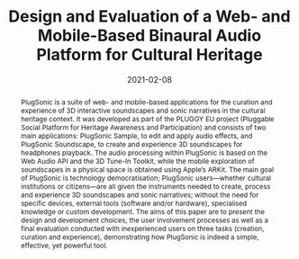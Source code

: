---
layout        : default-publication
title         : "Design and Evaluation of a Web- and Mobile-Based Binaural Audio Platform for Cultural Heritage"
collection    : publications
permalink     : /publications/2021-02-08-comunita2021design

abstract      : "PlugSonic is a suite of web- and mobile-based applications for the curation and experience of 3D interactive soundscapes and sonic narratives in the cultural heritage context. It was developed as part of the PLUGGY EU project (Pluggable Social Platform for Heritage Awareness and Participation) and consists of two main applications: PlugSonic Sample, to edit and apply audio effects, and PlugSonic Soundscape, to create and experience 3D soundscapes for headphones playback. The audio processing within PlugSonic is based on the Web Audio API and the 3D Tune-In Toolkit, while the mobile exploration of soundscapes in a physical space is obtained using Apple’s ARKit. The main goal of PlugSonic is technology democratisation; PlugSonic users—whether cultural institutions or citizens—are all given the instruments needed to create, process and experience 3D soundscapes and sonic narratives; without the need for specific devices, external tools (software and/or hardware), specialised knowledge or custom development. The aims of this paper are to present the design and development choices, the user involvement processes as well as a final evaluation conducted with inexperienced users on three tasks (creation, curation and experience), demonstrating how PlugSonic is indeed a simple, effective, yet powerful tool."

date          : 2021-02-08
venue         : 'Applied Sciences - Special Issue 3D Information Technologies in Cultural Heritage Preservation and Popularisation'
paperurl      : '/files/comunita2021design-paper.pdf'
image         : '/files/comunita2021design-image.png'
imagewidth    : 100.0
poster        : 
presentation  : 
code          : 'https://github.com/lpicinali/PlugSonic-soundscape.git'
codename      : 'https://github.com/lpicinali/PlugSonic-soundscape.git'
data          : 'https://doi.org/10.5281/zenodo.4513876'
dataname      : 'Supplementary Material'
categories    : 
citation      : 'Comunità, M., Gerino, A., Lim, V., & Picinali, L. <b>"Design and Evaluation of a Web-and Mobile-Based Binaural Audio Platform for Cultural Heritage"</b> - <i>Applied Sciences, 11(4), 1540. 2021.</i>'
author_profile: true
---
